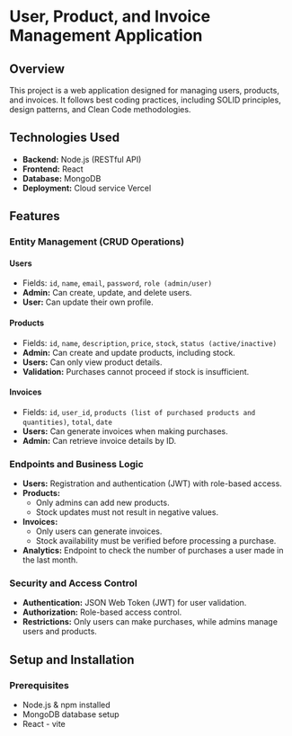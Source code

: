 # User, Product, and Invoice Management Application

## Overview

This project is a web application designed for managing users, products, and invoices. It follows best coding practices, including SOLID principles, design patterns, and Clean Code methodologies.

## Technologies Used

- **Backend:** Node.js (RESTful API)
- **Frontend:** React
- **Database:** MongoDB
- **Deployment:** Cloud service Vercel

## Features

### Entity Management (CRUD Operations)

#### Users

- Fields: `id`, `name`, `email`, `password`, `role (admin/user)`
- **Admin:** Can create, update, and delete users.
- **User:** Can update their own profile.

#### Products

- Fields: `id`, `name`, `description`, `price`, `stock`, `status (active/inactive)`
- **Admin:** Can create and update products, including stock.
- **Users:** Can only view product details.
- **Validation:** Purchases cannot proceed if stock is insufficient.

#### Invoices

- Fields: `id`, `user_id`, `products (list of purchased products and quantities)`, `total`, `date`
- **Users:** Can generate invoices when making purchases.
- **Admin:** Can retrieve invoice details by ID.

### Endpoints and Business Logic

- **Users:** Registration and authentication (JWT) with role-based access.
- **Products:**
  - Only admins can add new products.
  - Stock updates must not result in negative values.
- **Invoices:**
  - Only users can generate invoices.
  - Stock availability must be verified before processing a purchase.
- **Analytics:** Endpoint to check the number of purchases a user made in the last month.

### Security and Access Control

- **Authentication:** JSON Web Token (JWT) for user validation.
- **Authorization:** Role-based access control.
- **Restrictions:** Only users can make purchases, while admins manage users and products.

## Setup and Installation

### Prerequisites

- Node.js & npm installed
- MongoDB database setup
- React - vite
